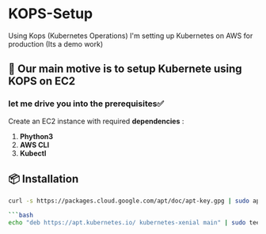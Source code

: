 # KOPS-Setup
Using Kops (Kubernetes Operations) I'm setting up Kubernetes on AWS for production (Its a demo work)
## 🚀 Our main motive is to setup Kubernete using KOPS on EC2
### let me drive you into the prerequisites✅
Create an EC2 instance with required **dependencies** :
1. **Phython3**
2. **AWS CLI**
3. **Kubectl**

## 📦 Installation

```bash
curl -s https://packages.cloud.google.com/apt/doc/apt-key.gpg | sudo apt-key add -

```bash
echo "deb https://apt.kubernetes.io/ kubernetes-xenial main" | sudo tee -a /etc/apt/sources.list.d/kubernetes.list
